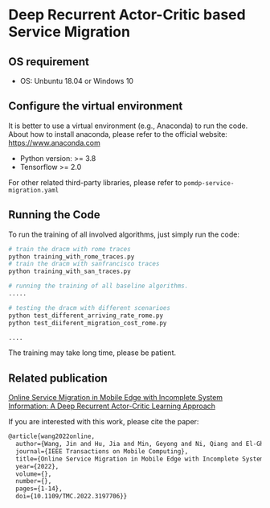 # Deep Recurrent Actor-Critic based Service Migration

## OS requirement 

- OS: Unbuntu 18.04 or Windows 10


## Configure the virtual environment

It is better to use a virtual environment (e.g., Anaconda) to run the code. About how to install anaconda, please refer to the official website: https://www.anaconda.com

- Python version: >= 3.8
- Tensorflow >= 2.0

For other related third-party libraries, please refer to `pomdp-service-migration.yaml`

## Running the Code

To run the training of all involved algorithms, just simply run the code:

``` python
# train the dracm with rome traces
python training_with_rome_traces.py
# train the dracm with sanfrancisco traces
python training_with_san_traces.py 

# running the training of all baseline algorithms.
.....

# testing the dracm with different scenarioes
python test_different_arriving_rate_rome.py
python test_diiferent_migration_cost_rome.py

....
```

The training may take long time, please be patient.

## Related publication

[Online Service Migration in Mobile Edge with Incomplete System Information: A Deep Recurrent Actor-Critic Learning Approach](https://arxiv.org/abs/2012.08679)

If you are interested with this work, please cite the paper:

```tex
@article{wang2022online,
  author={Wang, Jin and Hu, Jia and Min, Geyong and Ni, Qiang and El-Ghazawi, Tarek},
  journal={IEEE Transactions on Mobile Computing}, 
  title={Online Service Migration in Mobile Edge with Incomplete System Information: A Deep Recurrent Actor-Critic Learning Approach}, 
  year={2022},
  volume={},
  number={},
  pages={1-14},
  doi={10.1109/TMC.2022.3197706}}
```


